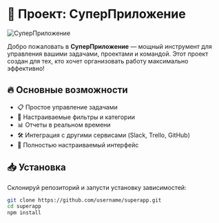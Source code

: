 # 🚀 Проект: СуперПриложение

![СуперПриложение](https://via.placeholder.com/800x200.png?text=СуперПриложение)

Добро пожаловать в **СуперПриложение** — мощный инструмент для управления вашими задачами, проектами и командой. Этот проект создан для тех, кто хочет организовать работу максимально эффективно!

## 🔥 Основные возможности

- 📋 Простое управление задачами
- 🌟 Настраиваемые фильтры и категории
- 📊 Отчеты в реальном времени
- 🛠️ Интеграция с другими сервисами (Slack, Trello, GitHub)
- 🎨 Полностью настраиваемый интерфейс

## 📥 Установка

Склонируй репозиторий и запусти установку зависимостей:

```bash
git clone https://github.com/username/superapp.git
cd superapp
npm install
